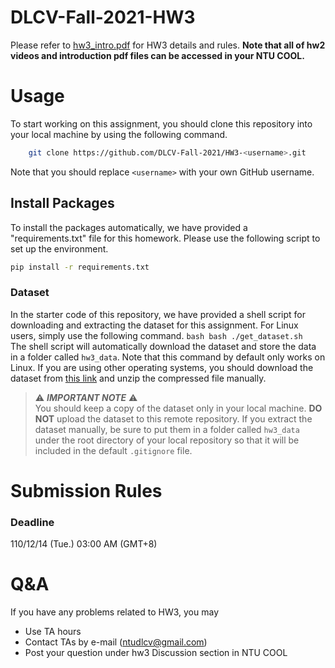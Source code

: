 # DLCV-Fall-2021-HW3


Please refer to [hw3_intro.pdf](https://drive.google.com/file/d/1x4a_j7v7w4FqFumNAe_f1hIE69oijvnt/view?usp=sharing) for HW3 details and rules. **Note that all of hw2 videos and introduction pdf files can be accessed in your NTU COOL.**

# Usage
To start working on this assignment, you should clone this repository into your local machine by using the following command.
```bash
    git clone https://github.com/DLCV-Fall-2021/HW3-<username>.git
```
Note that you should replace `<username>` with your own GitHub username.

## Install Packages
To install the packages automatically, we have provided a "requirements.txt" file for this homework. Please use the following script to set up the environment.
```bash
pip install -r requirements.txt
```

### Dataset
In the starter code of this repository, we have provided a shell script for downloading and extracting the dataset for this assignment. For Linux users, simply use the following command.
    ```bash
    bash ./get_dataset.sh
    ```
The shell script will automatically download the dataset and store the data in a folder called `hw3_data`. Note that this command by default only works on Linux. If you are using other operating systems, you should download the dataset from [this link](https://drive.google.com/file/d/1PDlObdTW6eLJiencXM5OdkSTFVSNvoOl/view?usp=sharing) and unzip the compressed file manually.

> ⚠️ ***IMPORTANT NOTE*** ⚠️  
> You should keep a copy of the dataset only in your local machine. **DO NOT** upload the dataset to this remote repository. If you extract the dataset manually, be sure to put them in a folder called `hw3_data` under the root directory of your local repository so that it will be included in the default `.gitignore` file.

# Submission Rules
### Deadline
110/12/14 (Tue.) 03:00 AM (GMT+8)

# Q&A
If you have any problems related to HW3, you may
- Use TA hours
- Contact TAs by e-mail ([ntudlcv@gmail.com](mailto:ntudlcv@gmail.com))
- Post your question under hw3 Discussion section in NTU COOL
